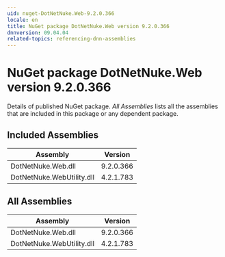 ```yaml
---
uid: nuget-DotNetNuke.Web-9.2.0.366
locale: en
title: NuGet package DotNetNuke.Web version 9.2.0.366
dnnversion: 09.04.04
related-topics: referencing-dnn-assemblies
---
```


# NuGet package DotNetNuke.Web version 9.2.0.366
Details of published NuGet package.
*All Assemblies* lists all the assemblies that are included in this package or any dependent package.

## Included Assemblies

|Assembly|Version|
|---|---|
|DotNetNuke.Web.dll|9.2.0.366|
|DotNetNuke.WebUtility.dll|4.2.1.783|

## All Assemblies

|Assembly|Version|
|---|---|
|DotNetNuke.Web.dll|9.2.0.366|
|DotNetNuke.WebUtility.dll|4.2.1.783|


